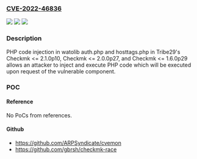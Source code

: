 ### [CVE-2022-46836](https://cve.mitre.org/cgi-bin/cvename.cgi?name=CVE-2022-46836)
![](https://img.shields.io/static/v1?label=Product&message=Checkmk&color=blue)
![](https://img.shields.io/static/v1?label=Version&message=2.0.0%3C%3D%202.0.0p27%20&color=brighgreen)
![](https://img.shields.io/static/v1?label=Vulnerability&message=CWE-20%20Improper%20Input%20Validation&color=brighgreen)

### Description

PHP code injection in watolib auth.php and hosttags.php in Tribe29's Checkmk <= 2.1.0p10, Checkmk <= 2.0.0p27, and Checkmk <= 1.6.0p29 allows an attacker to inject and execute PHP code which will be executed upon request of the vulnerable component.

### POC

#### Reference
No PoCs from references.

#### Github
- https://github.com/ARPSyndicate/cvemon
- https://github.com/gbrsh/checkmk-race

